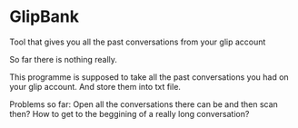 # GlipBank
Tool that gives you all the past conversations from your glip account

So far there is nothing really.

This programme is supposed to take all the past conversations you had on your glip account. And store them into txt file.

Problems so far:
  Open all the conversations there can be and then scan then?
  How to get to the beggining of a really long conversation?

